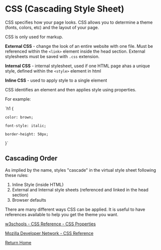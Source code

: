 # CSS (Cascading Style Sheet)

CSS specifies how your page looks. CSS allows you to determine a theme (fonts, colors, etc) and the layout of your page.

CSS is only used for markup.

**External CSS** - change the look of an entire website with one file. Must be referenced within the `<link>` element inside the head section. External stylesheets must be saved with `.css` extension. 

**Internal CSS** - internal stylesheet, used if one HTML page ahas a unique style, defined within the `<style>` element in html

**Inline CSS** - used to apply style to a single element

CSS identifies an element and then applies style using properties.

For example:

`h1 {

    color: brown;

    font-style: italic;

    border-height: 50px;
  
}`

## Cascading Order

As implied by the name,  styles "cascade" in the virtual style sheet following these rules:

1. Inline Style (inside HTML)
2. External and Internal style sheets (referenced and linked in the head section)
3. Browser defaults

There are many different ways CSS can be applied. It is useful to have references available to help you get the theme you want. 

[w3schools - CSS Reference -  CSS Properties](https://www.w3schools.com/cssref/default.asp)

[Mozilla Developer Network - CSS Reference](https://developer.mozilla.org/en-US/docs/Web/CSS/Reference)

[Return Home](README.md)